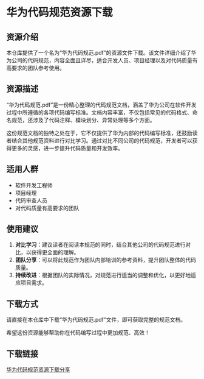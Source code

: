 # 华为代码规范资源下载

## 资源介绍

本仓库提供了一个名为“华为代码规范.pdf”的资源文件下载。该文件详细介绍了华为公司的代码规范，内容全面且详尽，适合开发人员、项目经理以及对代码质量有高要求的团队参考使用。

## 资源描述

“华为代码规范.pdf”是一份精心整理的代码规范文档，涵盖了华为公司在软件开发过程中所遵循的各项代码编写标准。文档内容丰富，不仅包括常见的代码格式、命名规范，还涉及了代码注释、模块划分、异常处理等多个方面。

这份规范文档的独特之处在于，它不仅提供了华为内部的代码编写标准，还鼓励读者结合其他规范资料进行对比学习。通过对比不同公司的代码规范，开发者可以获得更多的灵感，进一步提升代码质量和开发效率。

## 适用人群

- 软件开发工程师
- 项目经理
- 代码审查人员
- 对代码质量有高要求的团队

## 使用建议

1. **对比学习**：建议读者在阅读本规范的同时，结合其他公司的代码规范进行对比，以获得更全面的理解。
2. **团队分享**：可以将此规范作为团队内部培训的参考资料，提升团队整体的代码质量。
3. **持续改进**：根据团队的实际情况，对规范进行适当的调整和优化，以更好地适应项目需求。

## 下载方式

请直接在本仓库中下载“华为代码规范.pdf”文件，即可获取完整的规范文档。

希望这份资源能够帮助你在代码编写过程中更加规范、高效！

## 下载链接

[华为代码规范资源下载分享](https://pan.quark.cn/s/c20434be7008)